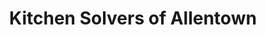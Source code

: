 ---
title: "Kitchen Solvers of Allentown"
url: /allentown/kitchen-solvers-of-allentown/
shop: kitchen
---